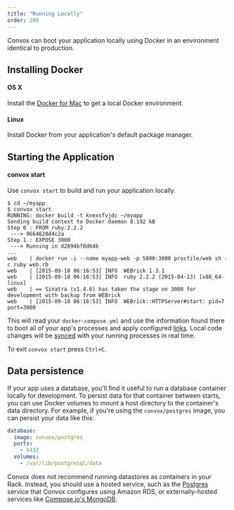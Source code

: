 ```yaml
---
title: "Running Locally"
order: 200
---
```


Convox can boot your application locally using Docker in an environment identical to production.

## Installing Docker

#### OS X

Install the [Docker for Mac](https://docs.docker.com/engine/installation/mac/#/docker-for-mac) to get a local Docker environment.

#### Linux

Install Docker from your application's default package manager.

## Starting the Application

#### convox start

Use `convox start` to build and run your application locally.

    $ cd ~/myapp
    $ convox start
    RUNNING: docker build -t knexsfvjdc ~/myapp
    Sending build context to Docker daemon 8.192 kB
    Step 0 : FROM ruby:2.2.2
     ---> 9664620d4c2a
    Step 1 : EXPOSE 3000
     ---> Running in d2894bf8d64b
    ...
    web    | docker run -i --name myapp-web -p 5000:3000 procfile/web sh -c ruby web.rb
    web    | [2015-09-18 06:16:53] INFO  WEBrick 1.3.1
    web    | [2015-09-18 06:16:53] INFO  ruby 2.2.2 (2015-04-13) [x86_64-linux]
    web    | == Sinatra (v1.4.6) has taken the stage on 3000 for development with backup from WEBrick
    web    | [2015-09-18 06:16:53] INFO  WEBrick::HTTPServer#start: pid=7 port=3000

This will read your `docker-compose.yml` and use the information found there to boot all of your app's processes and apply configured [links](/docs/linking). Local code changes will be [synced](/docs/code-sync) with your running processes in real time.

To exit `convox start` press `Ctrl+C`.

## Data persistence

If your app uses a database, you'll find it useful to run a database container locally for development. To persist data for that container between starts, you can use Docker volumes to mount a host directory to the container's data directory. For example, if you're using the `convox/postgres` image, you can persist your data like this:

```yaml
database:
  image: convox/postgres
  ports:
    - 5432
  volumes:
    - /var/lib/postgresql/data
```

Convox does not recommend running datastores as containers in your Rack. Instead, you should use a hosted service, such as the [Postgres](/docs/postgresql) service that Convox configures using Amazon RDS, or externally-hosted services like [Compose.io's MongoDB](https://www.compose.com/mongodb).

